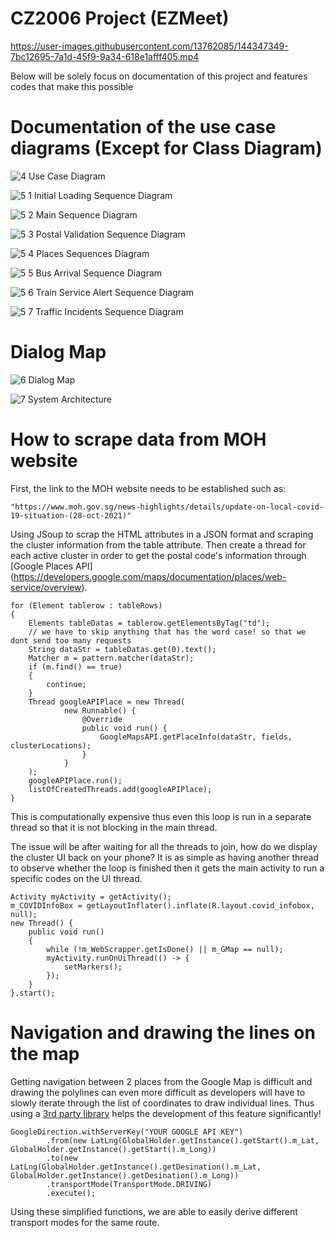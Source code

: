 # CZ2006 Project (EZMeet)
https://user-images.githubusercontent.com/13762085/144347349-7bc12695-7a1d-45f9-9a34-618e1afff405.mp4

Below will be solely focus on documentation of this project and features codes that make this possible

# Documentation of the use case diagrams (Except for Class Diagram)
![4  Use Case Diagram](https://user-images.githubusercontent.com/13762085/144356308-b7b3b4e8-3876-4e95-a2b5-ec6f7909023d.png)

![5 1 Initial Loading Sequence Diagram](https://user-images.githubusercontent.com/13762085/144356329-6049b2db-86a3-4ac5-ab66-0f9fe6c9b4cb.png)

![5 2 Main Sequence Diagram](https://user-images.githubusercontent.com/13762085/144356331-527173e2-e10a-46d3-b7d4-cc20ee4cba24.png)

![5 3 Postal Validation Sequence Diagram](https://user-images.githubusercontent.com/13762085/144356339-ca9bbf1c-7d26-4964-af8f-c6ee97c61ad4.png)

![5 4 Places Sequences Diagram](https://user-images.githubusercontent.com/13762085/144356344-6659a137-34e3-4956-be26-d015d62bc191.png)

![5 5 Bus Arrival Sequence Diagram](https://user-images.githubusercontent.com/13762085/144356354-2bb57bcc-262f-436c-84b2-0ab80584cfd7.png)

![5 6 Train Service Alert Sequence Diagram](https://user-images.githubusercontent.com/13762085/144356360-c6928904-f1da-48f7-a62d-f7744cfbbc17.png)

![5 7 Traffic Incidents Sequence Diagram](https://user-images.githubusercontent.com/13762085/144356367-ef247462-7d81-4571-8289-0114a0825347.png)

# Dialog Map
![6  Dialog Map](https://user-images.githubusercontent.com/13762085/144356374-bb1ddcf5-3819-403a-80e6-9a86a52b1fdd.png)

![7  System Architecture](https://user-images.githubusercontent.com/13762085/144356382-08172c01-10d9-4f5b-9135-32c0bfeca949.png)

# How to scrape data from MOH website

First, the link to the MOH website needs to be established such as:

```
"https://www.moh.gov.sg/news-highlights/details/update-on-local-covid-19-situation-(28-oct-2021)"
```
Using JSoup to scrap the HTML attributes in a JSON format and scraping the cluster information from the table attribute. Then create a  thread for each active cluster in order to get the postal code's information through [Google Places API] (https://developers.google.com/maps/documentation/places/web-service/overview).
```
for (Element tablerow : tableRows)
{
    Elements tableDatas = tablerow.getElementsByTag("td");
    // we have to skip anything that has the word case! so that we dont send too many requests
    String dataStr = tableDatas.get(0).text();
    Matcher m = pattern.matcher(dataStr);
    if (m.find() == true)
    {
        continue;
    }
    Thread googleAPIPlace = new Thread(
            new Runnable() {
                @Override
                public void run() {
                    GoogleMapsAPI.getPlaceInfo(dataStr, fields, clusterLocations);
                }
            }
    );
    googleAPIPlace.run();
    listOfCreatedThreads.add(googleAPIPlace);
}
```
This is computationally expensive thus even this loop is run in a separate thread so that it is not blocking in the main thread.

The issue will be after waiting for all the threads to join, how do we display the cluster UI back on your phone? It is as simple as having another thread to observe whether the loop is finished then it gets the main activity to run a specific codes on the UI thread.
```
Activity myActivity = getActivity();
m_COVIDInfoBox = getLayoutInflater().inflate(R.layout.covid_infobox, null);
new Thread() {
    public void run()
    {
        while (!m_WebScrapper.getIsDone() || m_GMap == null);
        myActivity.runOnUiThread(() -> {
            setMarkers();
        });
    }
}.start();
```
# Navigation and drawing the lines on the map
Getting navigation between 2 places from the Google Map is difficult and drawing the polylines can even more difficult as developers will have to slowly iterate through the list of coordinates to draw individual lines. Thus using a [3rd party library](https://github.com/akexorcist/GoogleDirectionLibrary.git) helps the development of this feature significantly!
```
GoogleDirection.withServerKey("YOUR GOOGLE API KEY")
        .from(new LatLng(GlobalHolder.getInstance().getStart().m_Lat, GlobalHolder.getInstance().getStart().m_Long))
        .to(new LatLng(GlobalHolder.getInstance().getDesination().m_Lat, GlobalHolder.getInstance().getDesination().m_Long))
        .transportMode(TransportMode.DRIVING)
        .execute();
```
Using these simplified functions, we are able to easily derive different transport modes for the same route. 
